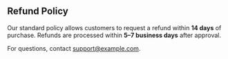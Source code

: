 ## Refund Policy

Our standard policy allows customers to request a refund within **14 days** of purchase. Refunds are processed within **5–7 business days** after approval.

For questions, contact [support@example.com](mailto:support@example.com).
